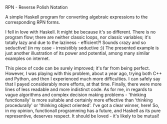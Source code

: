 RPN - Reverse Polish Notation

A simple Haskell program for converting algebraic expressions to the corresponding RPN forms.

I fell in love with Haskell. It might be because it's so different. There is no program flow; there are neither classic loops, nor classic variables; it's totally lazy and due to the laziness - efficient?! Sounds crazy and so seductive! (in my case - irresistibly seductive :)) The presented example is just another illustration of its power and potential, among many similar examples on internet.

This piece of code can be surely  improved; it's far from being perfect. However, I was playing with this problem, about a year ago, trying both C++ and Python, and then I experienced much more difficulties. I can safely say that I payed considerably more efforts, at that time. Finally, there were more lines of less readable and more indistinct code. As for me, in regards to vague algorithms and complex decision making problems - 'thinking functionally' is more suitable and certainly more effective than 'thinking procedurally' or 'thinking object oriented'. I've got a clear winner, here! So, in my opinion, functionall programming has a future, and Haskell as its pure representive, deserves respect. It should be loved - it's likely to be mutual!

